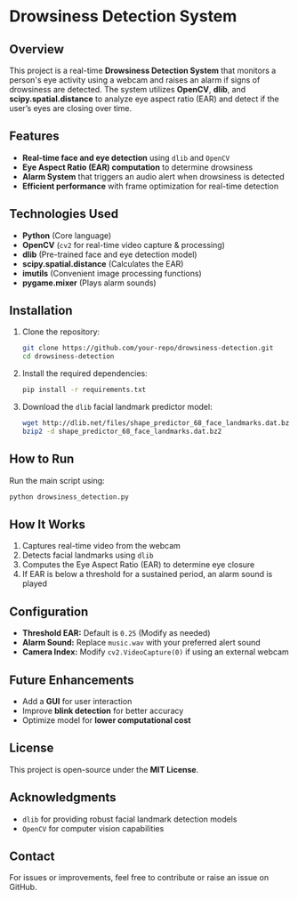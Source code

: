 # Drowsiness Detection System

## Overview
This project is a real-time **Drowsiness Detection System** that monitors a person's eye activity using a webcam and raises an alarm if signs of drowsiness are detected. The system utilizes **OpenCV**, **dlib**, and **scipy.spatial.distance** to analyze eye aspect ratio (EAR) and detect if the user’s eyes are closing over time.

## Features
- **Real-time face and eye detection** using `dlib` and `OpenCV`
- **Eye Aspect Ratio (EAR) computation** to determine drowsiness
- **Alarm System** that triggers an audio alert when drowsiness is detected
- **Efficient performance** with frame optimization for real-time detection

## Technologies Used
- **Python** (Core language)
- **OpenCV** (`cv2` for real-time video capture & processing)
- **dlib** (Pre-trained face and eye detection model)
- **scipy.spatial.distance** (Calculates the EAR)
- **imutils** (Convenient image processing functions)
- **pygame.mixer** (Plays alarm sounds)

## Installation
1. Clone the repository:
   ```bash
   git clone https://github.com/your-repo/drowsiness-detection.git
   cd drowsiness-detection
   ```
2. Install the required dependencies:
   ```bash
   pip install -r requirements.txt
   ```
3. Download the `dlib` facial landmark predictor model:
   ```bash
   wget http://dlib.net/files/shape_predictor_68_face_landmarks.dat.bz2
   bzip2 -d shape_predictor_68_face_landmarks.dat.bz2
   ```

## How to Run
Run the main script using:
```bash
python drowsiness_detection.py
```

## How It Works
1. Captures real-time video from the webcam
2. Detects facial landmarks using `dlib`
3. Computes the Eye Aspect Ratio (EAR) to determine eye closure
4. If EAR is below a threshold for a sustained period, an alarm sound is played

## Configuration
- **Threshold EAR:** Default is `0.25` (Modify as needed)
- **Alarm Sound:** Replace `music.wav` with your preferred alert sound
- **Camera Index:** Modify `cv2.VideoCapture(0)` if using an external webcam

## Future Enhancements
- Add a **GUI** for user interaction
- Improve **blink detection** for better accuracy
- Optimize model for **lower computational cost**

## License
This project is open-source under the **MIT License**.

## Acknowledgments
- `dlib` for providing robust facial landmark detection models
- `OpenCV` for computer vision capabilities

## Contact
For issues or improvements, feel free to contribute or raise an issue on GitHub.
